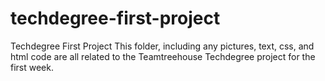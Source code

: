 # techdegree-first-project
Techdegree First Project 
This folder, including any pictures, text, css, and html code are all related to the Teamtreehouse Techdegree project for the first week. 
